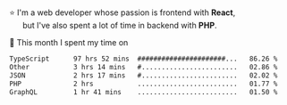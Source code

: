 ⭐ I'm a web developer whose passion is frontend with <b>React</b>,<br/>
&nbsp; &nbsp; &nbsp; but I've also spent a lot of time in backend with <b>PHP</b>.

📅 This month I spent my time on

<!--START_SECTION:waka-->

```txt
TypeScript      97 hrs 52 mins  ######################...   86.26 %
Other           3 hrs 14 mins   #........................   02.86 %
JSON            2 hrs 17 mins   #........................   02.02 %
PHP             2 hrs           .........................   01.77 %
GraphQL         1 hr 41 mins    .........................   01.50 %
```

<!--END_SECTION:waka-->
